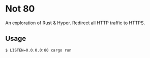 # Not 80

An exploration of Rust & Hyper. Redirect all HTTP traffic to HTTPS.

## Usage

```console
$ LISTEN=0.0.0.0:80 cargo run
```
